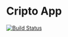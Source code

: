 # Cripto App

[![Build Status](https://app.travis-ci.com/oxscar93/spa-desarrollo-de-aplicaciones.svg?branch=main)](https://app.travis-ci.com/oxscar93/spa-desarrollo-de-aplicaciones)
